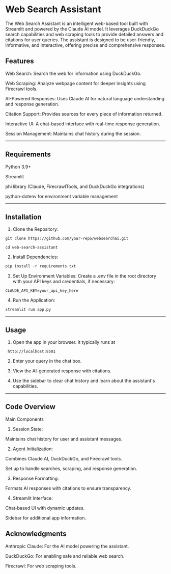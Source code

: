 # Web Search Assistant

The Web Search Assistant is an intelligent web-based tool built with Streamlit and powered by the Claude AI model. It leverages DuckDuckGo search capabilities and web scraping tools to provide detailed answers and citations for user queries. The assistant is designed to be user-friendly, informative, and interactive, offering precise and comprehensive responses.

## Features

Web Search: Search the web for information using DuckDuckGo.

Web Scraping: Analyze webpage content for deeper insights using Firecrawl tools.

AI-Powered Responses: Uses Claude AI for natural language understanding and response generation.

Citation Support: Provides sources for every piece of information returned.

Interactive UI: A chat-based interface with real-time response generation.

Session Management: Maintains chat history during the session.



---

## Requirements

Python 3.9+

Streamlit

phi library (Claude, FirecrawlTools, and DuckDuckGo integrations)

python-dotenv for environment variable management



---

## Installation

1. Clone the Repository:

```
git clone https://github.com/your-repo/websearchai.git

```
```
cd web-search-assistant
```

2. Install Dependencies:

```python
pip install -r requirements.txt
```

3. Set Up Environment Variables: Create a .env file in the root directory with your API keys and credentials, if necessary:
```
CLAUDE_API_KEY=your_api_key_here
```

4. Run the Application:
```
streamlit run app.py
```



---

## Usage

1. Open the app in your browser. It typically runs at

```
 http://localhost:8501
```

2. Enter your query in the chat box.


3. View the AI-generated response with citations.


4. Use the sidebar to clear chat history and learn about the assistant's capabilities.




---

## Code Overview

Main Components

1. Session State:

Maintains chat history for user and assistant messages.



2. Agent Initialization:

Combines Claude AI, DuckDuckGo, and Firecrawl tools.

Set up to handle searches, scraping, and response generation.



3. Response Formatting:

Formats AI responses with citations to ensure transparency.



4. Streamlit Interface:

Chat-based UI with dynamic updates.

Sidebar for additional app information.



## Acknowledgments

Anthropic Claude: For the AI model powering the assistant.

DuckDuckGo: For enabling safe and reliable web search.

Firecrawl: For web scraping tools.


